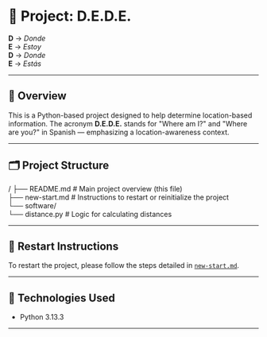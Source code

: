 # 📍 Project: **D.E.D.E.**

**D** → *Donde*  
**E** → *Estoy*  
**D** → *Donde*  
**E** → *Estás*

---

## 🧠 Overview

This is a Python-based project designed to help determine location-based information. The acronym **D.E.D.E.** stands for "Where am I?" and "Where are you?" in Spanish — emphasizing a location-awareness context.

---

## 🗂️ Project Structure

/
├── README.md # Main project overview (this file)  
├── new-start.md # Instructions to restart or reinitialize the project  
└── software/  
    └── distance.py # Logic for calculating distances  

---

## 🔄 Restart Instructions

To restart the project, please follow the steps detailed in [`new-start.md`](./new-start.md).

---

## 🐍 Technologies Used

- Python 3.13.3

---